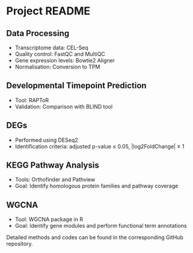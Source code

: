 # Project README

## Data Processing
- Transcriptome data: CEL-Seq
- Quality control: FastQC and MultiQC
- Gene expression levels: Bowtie2 Aligner
- Normalisation: Conversion to TPM

## Developmental Timepoint Prediction
- Tool: RAPToR
- Validation: Comparison with BLIND tool

## DEGs
- Performed using DESeq2
- Identification criteria: adjusted p-value ≤ 0.05, |log2FoldChange| ≥ 1

## KEGG Pathway Analysis
- Tools: Orthofinder and Pathview
- Goal: Identify homologous protein families and pathway coverage

## WGCNA
- Tool: WGCNA package in R
- Goal: Identify gene modules and perform functional term annotations 

Detailed methods and codes can be found in the corresponding GitHub repository.

